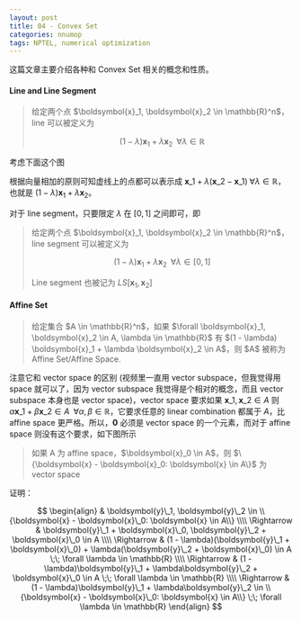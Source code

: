 ```yaml
---
layout: post
title: 04 - Convex Set
categories: nnumop
tags: NPTEL, numerical optimization
---
```


这篇文章主要介绍各种和 Convex Set 相关的概念和性质。

#### Line and Line Segment

<blockquote>
给定两个点 $\boldsymbol{x}_1, \boldsymbol{x}_2 \in \mathbb{R}^n$，line 可以被定义为

$$(1 - \lambda) \boldsymbol{x}_1 + \lambda \boldsymbol{x}_2 \;\; \forall \lambda \in \mathbb{R} $$
</blockquote>

考虑下面这个图

<object data="/resource/NNP/04-convex/line.svg" type="image/svg+xml" class="blkcenter"></object>

根据向量相加的原则可知虚线上的点都可以表示成 $\boldsymbol{x}\_1 + \lambda (\boldsymbol{x}\_2 - \boldsymbol{x}\_1) \; \forall \lambda \in \mathbb{R}$，也就是 $(1 - \lambda) \boldsymbol{x}_1 + \lambda \boldsymbol{x}_2$。

对于 line segment，只要限定 $\lambda$ 在 $[0, 1]$ 之间即可，即

<blockquote>
给定两个点 $\boldsymbol{x}_1, \boldsymbol{x}_2 \in \mathbb{R}^n$，line segment 可以被定义为

$$(1 - \lambda) \boldsymbol{x}_1 + \lambda \boldsymbol{x}_2 \;\; \forall \lambda \in [0, 1] $$

Line segment 也被记为 $LS[\boldsymbol{x}_1, \boldsymbol{x}_2]$
</blockquote>

#### Affine Set

<blockquote>
给定集合 $A \in \mathbb{R}^n$，如果 $\forall \boldsymbol{x}_1, \boldsymbol{x}_2 \in A, \lambda \in \mathbb{R}$ 有 $(1 - \lambda) \boldsymbol{x}_1 + \lambda \boldsymbol{x}_2 \in A$，则 $A$ 被称为 Affine Set/Affine Space.
</blockquote>

注意它和 vector space 的区别 (视频里一直用 vector subspace，但我觉得用 space 就可以了，因为 vector subspace 我觉得是个相对的概念，而且 vector subspace 本身也是 vector space)，vector space 要求如果 $\boldsymbol{x}\_1, \boldsymbol{x}\_2 \in A$ 则 $\alpha \boldsymbol{x}\_1 + \beta \boldsymbol{x}\_2 \in A \;\; \forall \alpha, \beta \in \mathbb{R}$，它要求任意的 linear combination 都属于 $A$，比 affine space 更严格。所以，$\boldsymbol{0}$ 必须是 vector space 的一个元素，而对于 affine space 则没有这个要求，如下图所示

<object data="/resource/NNP/04-convex/affine_vector.svg" type="image/svg+xml" class="blkcenter"></object>

<blockquote>
如果 A 为 affine space，$\boldsymbol{x}_0 \in A$，则 $\{\boldsymbol{x} - \boldsymbol{x}_0: \boldsymbol{x} \in A\}$ 为 vector space
</blockquote>

证明：

$$
\begin{align}
& \boldsymbol{y}\_1, \boldsymbol{y}\_2 \in \\{\boldsymbol{x} - \boldsymbol{x}\_0: \boldsymbol{x} \in A\\} \\\\
\Rightarrow & \boldsymbol{y}\_1 + \boldsymbol{x}\_0, \boldsymbol{y}\_2 + \boldsymbol{x}\_0 \in A \\\\
\Rightarrow & (1 - \lambda)(\boldsymbol{y}\_1 + \boldsymbol{x}\_0) + \lambda(\boldsymbol{y}\_2 + \boldsymbol{x}\_0) \in A \;\; \forall \lambda \in \mathbb{R} \\\\
\Rightarrow & (1 - \lambda)\boldsymbol{y}\_1 + \lambda\boldsymbol{y}\_2 + \boldsymbol{x}\_0 \in A \;\; \forall \lambda \in \mathbb{R} \\\\
\Rightarrow & (1 - \lambda)\boldsymbol{y}\_1 + \lambda\boldsymbol{y}\_2 \in \\{\boldsymbol{x} - \boldsymbol{x}\_0: \boldsymbol{x} \in A\\} \;\; \forall \lambda \in \mathbb{R}
\end{align}
$$

